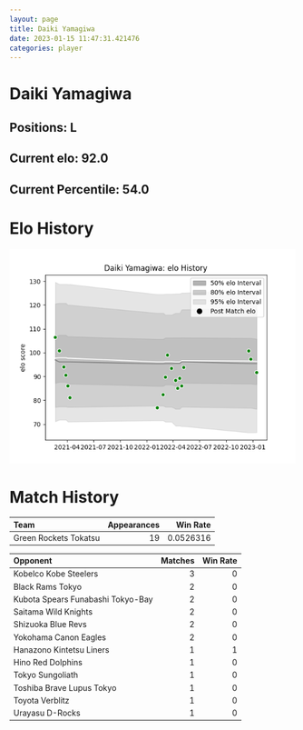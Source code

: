 ```yaml
---  
layout: page  
title: Daiki Yamagiwa  
date: 2023-01-15 11:47:31.421476  
categories: player  
---
```

# Daiki Yamagiwa

## Positions: L

## Current elo: 92.0

## Current Percentile: 54.0

# Elo History


![elo history](history_DaikiYamagiwa.png)
# Match History


| Team                  |   Appearances |   Win Rate |
|:----------------------|--------------:|-----------:|
| Green Rockets Tokatsu |            19 |  0.0526316 |

| Opponent                          |   Matches |   Win Rate |
|:----------------------------------|----------:|-----------:|
| Kobelco Kobe Steelers             |         3 |          0 |
| Black Rams Tokyo                  |         2 |          0 |
| Kubota Spears Funabashi Tokyo-Bay |         2 |          0 |
| Saitama Wild Knights              |         2 |          0 |
| Shizuoka Blue Revs                |         2 |          0 |
| Yokohama Canon Eagles             |         2 |          0 |
| Hanazono Kintetsu Liners          |         1 |          1 |
| Hino Red Dolphins                 |         1 |          0 |
| Tokyo Sungoliath                  |         1 |          0 |
| Toshiba Brave Lupus Tokyo         |         1 |          0 |
| Toyota Verblitz                   |         1 |          0 |
| Urayasu D-Rocks                   |         1 |          0 |